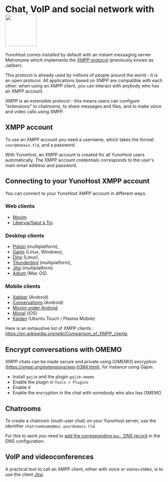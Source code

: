 # Chat, VoIP and social network with <img src="/images/XMPP_logo.png" width=100>

YunoHost comes installed by default with an instant messaging server Metronome which implements the [XMPP protocol](https://en.wikipedia.org/wiki/Extensible_Messaging_and_Presence_Protocol) (previously known as Jabber).

This protocol is already used by millions of people around the world - it is an open protocol. All applications based on XMPP are compatible with each other: when using an XMPP client, you can interact with anybody who has an XMPP account.

XMPP is an extensible protocol - this means users can configure "extensions" to chatrooms, to share messages and files, and to make voice and video calls using XMPP.

## XMPP account

To use an XMPP account you need a username, which takes the format: `user@domain.tld`, and a password.

With YunoHost, an XMPP account is created for all YunoHost users automatically. The XMPP account credentials corresponds to the user's main email address and password.

## Connecting to your YunoHost XMPP account

You can connect to your YunoHost XMPP account in different ways.

### Web clients

- [Movim](https://pod.movim.eu)
- [Libervia/Salut à Toi](http://salut-a-toi.org/).


### Desktop clients

- [Pidgin](http://pidgin.im/) (multiplatform),
- [Gajim](http://gajim.org/) (Linux, Windows),
- [Dino](https://dino.im) (Linux),
- [Thunderbird](https://www.thundebird.net/) (multiplatform),
- [Jitsi](http://jitsi.org/) (multiplatform)
- [Adium](https://adium.im/) (Mac OS).

### Mobile clients

- [Xabber](http://xabber.com) (Android)
- [Conversations](https://conversations.im/) (Android)
- [Movim under Android](https://movim.eu)
- [Monal](https://itunes.apple.com/us/app/monal-free-xmpp-chat/id317711500?mt=8) (iOS)
- [Kaidan](https://github.com/KaidanIM/Kaidan) (Ubuntu Touch / Plasma Mobile)

Here is an exhaustive list of XMPP clients : https://en.wikipedia.org/wiki/Comparison_of_XMPP_clients

## Encrypt conversations with OMEMO

XMPP chats can be made secure and private using [OMEMO] encryption (https://xmpp.org/extensions/xep-0384.html), for instance using Gajim:
- Install `gajim` and the plugin `gajim-omemo`
- Enable the plugin in `Tools > Plugins`
- Enable it
- Enable the encryption in the chat with somebody who also has OMEMO

## Chatrooms

To create a chatroom (multi-user chat) on your YunoHost server, use the identifier `chatroomname@muc.yourdomain.tld`.

For this to work you need to [add the corresponding `muc.` DNS record](dns_config_fr) in the DNS configuration.

## VoIP and videoconferences

A practical tool to call an XMPP client, either with voice or voice+video, is to use the client [Jitsi](http://jitsi.org/).
